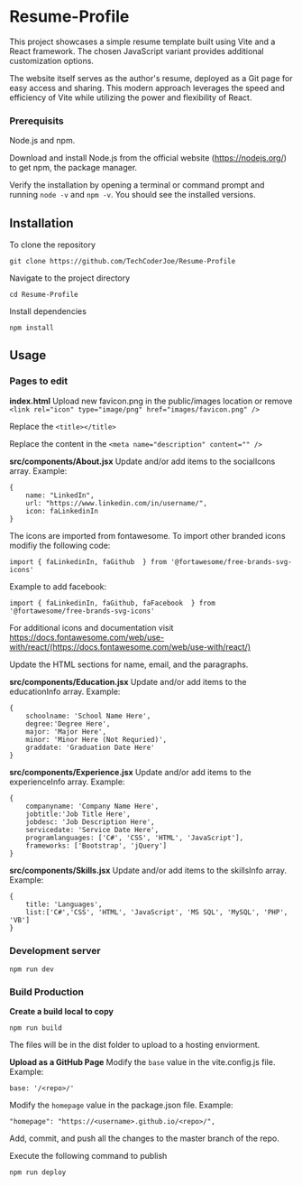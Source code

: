 # Resume-Profile

This project showcases a simple resume template built using Vite and a React framework. The chosen JavaScript variant provides additional customization options.

The website itself serves as the author's resume, deployed as a Git page for easy access and sharing. This modern approach leverages the speed and efficiency of Vite while utilizing the power and flexibility of React.

### Prerequisits
Node.js and npm.

Download and install Node.js from the official website (https://nodejs.org/) to get npm, the package manager.

Verify the installation by opening a terminal or command prompt and running `node -v` and `npm -v`. You should see the installed versions.

## Installation
To clone the repository
```
git clone https://github.com/TechCoderJoe/Resume-Profile
```

Navigate to the project directory
```
cd Resume-Profile
```

Install dependencies
```
npm install
```

## Usage

### Pages to edit
**index.html**
Upload new favicon.png in the public/images location or remove `<link rel="icon" type="image/png" href="images/favicon.png" />`

Replace the `<title></title>`

Replace the content in the `<meta name="description" content="" />`

**src/components/About.jsx**
Update and/or add items to the socialIcons array. Example:
```
{
    name: "LinkedIn",
    url: "https://www.linkedin.com/in/username/",
    icon: faLinkedinIn
}
```
The icons are imported from fontawesome. To import other branded icons modifiy the following code:
```
import { faLinkedinIn, faGithub  } from '@fortawesome/free-brands-svg-icons'
```

Example to add facebook:
```
import { faLinkedinIn, faGithub, faFacebook  } from '@fortawesome/free-brands-svg-icons'
```

For additional icons and documentation visit https://docs.fontawesome.com/web/use-with/react/(https://docs.fontawesome.com/web/use-with/react/)

Update the HTML sections for name, email, and the paragraphs.


**src/components/Education.jsx**
Update and/or add items to the educationInfo array. Example:
```
{
    schoolname: 'School Name Here',
    degree:'Degree Here',
    major: 'Major Here',
    minor: 'Minor Here (Not Requried)',
    graddate: 'Graduation Date Here'
}
```

**src/components/Experience.jsx**
Update and/or add items to the experienceInfo array. Example:
```
{
    companyname: 'Company Name Here',
    jobtitle:'Job Title Here',
    jobdesc: 'Job Description Here',
    servicedate: 'Service Date Here',
    programlanguages: ['C#', 'CSS', 'HTML', 'JavaScript'],
    frameworks: ['Bootstrap', 'jQuery']
}
```

**src/components/Skills.jsx**
Update and/or add items to the skillsInfo array. Example:
```
{
    title: 'Languages',
    list:['C#','CSS', 'HTML', 'JavaScript', 'MS SQL', 'MySQL', 'PHP', 'VB']
}
```


### Development server
```
npm run dev
```

### Build Production

**Create a build local to copy**

```
npm run build
```
The files will be in the dist folder to upload to a hosting enviorment.

**Upload as a GitHub Page**
Modify the `base` value in the vite.config.js file. Example:
```
base: '/<repo>/'
```

Modify the `homepage` value in the package.json file. Example:
```
"homepage": "https://<username>.github.io/<repo>/",
```

Add, commit, and push all the changes to the master branch of the repo.

Execute the following command to publish
```
npm run deploy
```